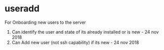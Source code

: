 # useradd
For Onboarding new users to the server

1. Can identify the user and state of its already installed or is new - 24 nov 2018
2. Can Add new user (not ssh capability) if its new - 24 nov 2018 
